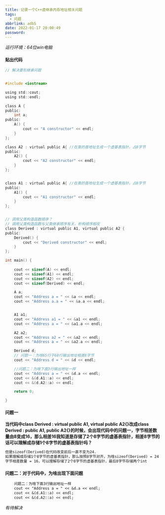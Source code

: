 ```yaml
---
title: 记录一个C++虚继承内存地址相关问题
tags:
  - 问题
abbrlink: adb5
date: 2022-01-17 20:00:49
password:
---
```






*运行环境：64位win电脑*



#### 贴出代码



~~~c
// 解决菱形继承问题


#include <iostream>

using std::cout;
using std::endl;

class A {
public:
    int a; 
public:
    A() {
        cout << "A constructor" << endl;
    }  
};

class A2 : virtual public A{ //在类的首地址生成一个虚基表指针，占8字节
public:
    A2() {
        cout << "A2 constructor" << endl;
    }
};


class A1 : virtual public A{ //在类的首地址生成一个虚基表指针，占8字节
public:
    A1() {
        cout << "A1 constructor" << endl;
    }
};


// 调用父类构造函数顺序？
// 调用父类构造函数与父类继承顺序有关，析构顺序相反
class Derived : virtual public A1, virtual public A2 {
public:
    Derived() {
        cout << "Derived constructor" << endl;
    }
};

int main() {
    
    cout << sizeof(A) << endl;
    cout << sizeof(A1) << endl;
    cout << sizeof(A2) << endl;
    cout << sizeof(Derived) << endl;

    A a;
    cout << "Address a = " << &a << endl;
    cout << "Address a.a = " << &a.a << endl;


    A1 a1;
    cout << "Address a1 = " << &a1 << endl;
    cout << "Address a = " << &a1.a << endl;

    A2 a2;
    cout << "Address a2 = " << &a2 << endl;
    cout << "Address a = " << &a2.a << endl;

    Derived d;
    // 问题一：为啥65行于68行输出地址相差8字节
    cout << "Address d = " << &d << endl;

    //问题二：为啥下面3行输出地址一样
    cout << "Address a = " << &d.a << endl;
    cout << &(d.A1::a) << endl;
    cout << &(d.A2::a) << endl;

    return 0;

}

~~~









#### 问题一



**当代码中class Derived : virtual public A1, virtual public A2{}改成class Derived : public A1, public A2{}的时候，会出现代码中的问题一，字节相差数量由8变成16，那么相差16我知道是存储了2个8字节的虚基表指针，相差8字节的话可以理解成存储1个8字节的虚基表指针吗？**





~~~tex
但是sizeof(Derived)在代码改变前后一直不变为24.
如果理解成存储1个8字节的虚基表指针，那么按照8字节对齐，为啥sizeof(Derived) = 24
字节相差数量 = 16，可以理解存储了2个8字节的虚基表指针，最后8字节存储两个int
~~~







#### 问题二：对于代码中，为啥出现下面问题





~~~tex
    问题二：为啥下面3行输出地址一样
    cout << "Address a = " << &d.a << endl;
    cout << &(d.A1::a) << endl;
    cout << &(d.A2::a) << endl;
~~~















*有待解决*

